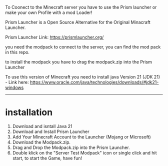 To Coonect to the Minecraft server you have to use the Prism launcher or make your own Profile with a mod Loader!

Prism Launcher is a Open Source Alternative for the Original Minacraft Launcher.

Prism Launcher Link: https://prismlauncher.org/

you need the modpack to connect to the server, you can find the mod pack in this repo.

to install the modpack you have to drag the modpack.zip into the Prism Launcher

To use this version of Minecraft you need to install java Version 21 (JDK 21) - Link here: https://www.oracle.com/java/technologies/downloads/#jdk21-windows

___ 
# installation 
1. Download and isntall Java 21
2. Download and Install Prism Launcher
3. Add Your Minecraft Account to the Launcher (Mojang or Microsoft)
4. Download the Modpack.zip.
5. Drag and Drop the Modpack.zip into the Prism Launcher.
6. Double klick on the "Server Test Modpack" icon or single click and hit start, to start the Game, have fun!
